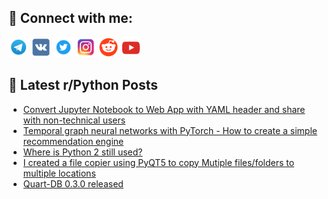 ## 🔎 Connect with me:
[<img src="https://github.com/bullbesh/bullbesh/blob/main/images/Telegram.png" width="32" height="32" />](https://t.me/bullbesh)
[<img src="https://github.com/bullbesh/bullbesh/blob/main/images/VK.png" width="32" height="32" />](https://vk.com/bullbesh)
[<img src="https://github.com/bullbesh/bullbesh/blob/main/images/Twitter.png" width="32" height="32" />](https://twitter.com/bullbesh1)
[<img src="https://github.com/bullbesh/bullbesh/blob/main/images/Instagram.png" width="32" height="32" />](https://www.instagram.com/bullbesh)
[<img src="https://github.com/bullbesh/bullbesh/blob/main/images/Reddit.png" width="32" height="32" />](https://www.reddit.com/user/bullbesh)
[<img src="https://github.com/bullbesh/bullbesh/blob/main/images/YouTube.png" width="32" height="32" />](https://www.youtube.com/channel/UCtfjRs6uzgq5mfm8S06WTcg)

## 📕 Latest r/Python Posts
<!-- BLOG-POST-LIST:START -->
- [Convert Jupyter Notebook to Web App with YAML header and share with non-technical users](https://www.reddit.com/r/Python/comments/wvn2ul/convert_jupyter_notebook_to_web_app_with_yaml/)
- [Temporal graph neural networks with PyTorch - How to create a simple recommendation engine](https://www.reddit.com/r/Python/comments/wvmkmm/temporal_graph_neural_networks_with_pytorch_how/)
- [Where is Python 2 still used?](https://www.reddit.com/r/Python/comments/wvlnzf/where_is_python_2_still_used/)
- [I created a file copier using PyQT5 to copy Mutiple files/folders to multiple locations](https://www.reddit.com/r/Python/comments/wvknk8/i_created_a_file_copier_using_pyqt5_to_copy/)
- [Quart-DB 0.3.0 released](https://www.reddit.com/r/Python/comments/wvk5rx/quartdb_030_released/)
<!-- BLOG-POST-LIST:END -->
